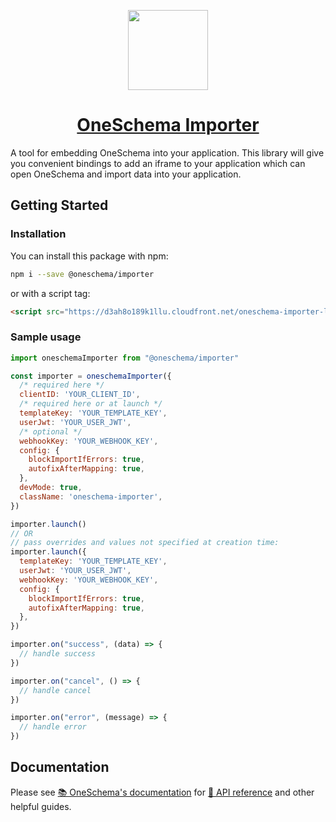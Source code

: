 <p align="center">
  <a href="https://www.oneschema.co/">
    <img src="https://uploads-ssl.webflow.com/62902d243ad8aef519be0d3e/62902d243ad8ae4014be0e97_oneschema-256.png" height="128">
    <h1 align="center">OneSchema Importer</h1>
  </a>
</p>

A tool for embedding OneSchema into your application. This library will give you convenient bindings to add an iframe to your application which can open OneSchema and import data into your application.

## Getting Started

### Installation

You can install this package with npm:

```bash
npm i --save @oneschema/importer
```

or with a script tag:

```html
<script src="https://d3ah8o189k1llu.cloudfront.net/oneschema-importer-latest.min.js"></script>
```

### Sample usage

```javascript
import oneschemaImporter from "@oneschema/importer"

const importer = oneschemaImporter({
  /* required here */
  clientID: 'YOUR_CLIENT_ID',
  /* required here or at launch */
  templateKey: 'YOUR_TEMPLATE_KEY',
  userJwt: 'YOUR_USER_JWT',
  /* optional */
  webhookKey: 'YOUR_WEBHOOK_KEY',
  config: {
    blockImportIfErrors: true,
    autofixAfterMapping: true,
  },
  devMode: true,
  className: 'oneschema-importer',
})

importer.launch()
// OR
// pass overrides and values not specified at creation time:
importer.launch({
  templateKey: 'YOUR_TEMPLATE_KEY',
  userJwt: 'YOUR_USER_JWT',
  webhookKey: 'YOUR_WEBHOOK_KEY',
  config: {
    blockImportIfErrors: true,
    autofixAfterMapping: true,
  },
})

importer.on("success", (data) => {
  // handle success
})

importer.on("cancel", () => {
  // handle cancel
})

importer.on("error", (message) => {
  // handle error
})
```

## Documentation

Please see [📚 OneSchema's documentation](https://docs.oneschema.co/) for [📒 API reference](https://docs.oneschema.co/docs/javascript#api-reference) and other helpful guides.
